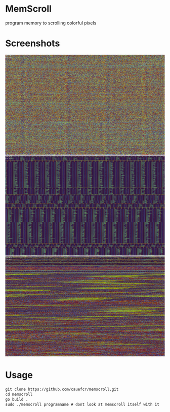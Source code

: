 # MemScroll
program memory to scrolling colorful pixels

# Screenshots

![Memory visualization](screenshots/1.png)
![Memory visualization2](screenshots/2.png)
![Memory visualization3](screenshots/3.png)

# Usage 
```shell
git clone https://github.com/cauefcr/memscroll.git
cd memscroll
go build .
sudo ./memscroll programname # dont look at memscroll itself with it
```
